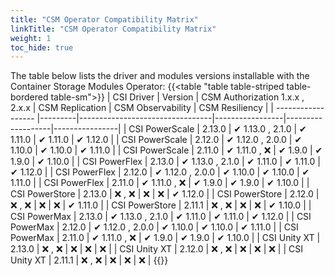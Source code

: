 ```yaml
---
title: "CSM Operator Compatibility Matrix"
linkTitle: "CSM Operator Compatibility Matrix"
weight: 1 
toc_hide: true
---  
```



The table below lists the driver and modules versions installable with the Container Storage Modules Operator:
{{<table "table table-striped table-bordered table-sm">}}
| CSI Driver         | Version | CSM Authorization 1.x.x , 2.x.x | CSM Replication | CSM Observability | CSM Resiliency |
| ------------------ |---------|---------------------------------|-----------------|-------------------|----------------|
| CSI PowerScale     | 2.13.0  | ✔ 1.13.0 , 2.1.0                | ✔ 1.11.0       | ✔ 1.11.0          | ✔ 1.12.0      |
| CSI PowerScale     | 2.12.0  | ✔ 1.12.0 , 2.0.0                | ✔ 1.10.0       | ✔ 1.10.0          | ✔ 1.11.0      |
| CSI PowerScale     | 2.11.0  | ✔ 1.11.0 , ❌                  | ✔ 1.9.0        | ✔ 1.9.0           | ✔ 1.10.0      |
| CSI PowerFlex      | 2.13.0  | ✔ 1.13.0 , 2.1.0                | ✔ 1.11.0       | ✔ 1.11.0          | ✔ 1.12.0      |
| CSI PowerFlex      | 2.12.0  | ✔ 1.12.0 , 2.0.0                | ✔ 1.10.0       | ✔ 1.10.0          | ✔ 1.11.0      |
| CSI PowerFlex      | 2.11.0  | ✔ 1.11.0 , ❌                  | ✔ 1.9.0        | ✔ 1.9.0           | ✔ 1.10.0      |
| CSI PowerStore     | 2.13.0  | ❌ , ❌                        | ❌             | ❌                | ✔ 1.12.0      |
| CSI PowerStore     | 2.12.0  | ❌ , ❌                        | ❌             | ❌                | ✔ 1.11.0      |
| CSI PowerStore     | 2.11.1  | ❌ , ❌                        | ❌             | ❌                | ✔ 1.10.0      |
| CSI PowerMax       | 2.13.0  | ✔ 1.13.0 , 2.1.0                | ✔ 1.11.0       | ✔ 1.11.0          | ✔ 1.12.0      |
| CSI PowerMax       | 2.12.0  | ✔ 1.12.0 , 2.0.0                | ✔ 1.10.0       | ✔ 1.10.0          | ✔ 1.11.0      |
| CSI PowerMax       | 2.11.0  | ✔ 1.11.0 , ❌                  | ✔ 1.9.0        | ✔ 1.9.0           | ✔ 1.10.0      |
| CSI Unity XT       | 2.13.0  | ❌ , ❌                        | ❌             | ❌                | ❌            |
| CSI Unity XT       | 2.12.0  | ❌ , ❌                        | ❌             | ❌                | ❌            |
| CSI Unity XT       | 2.11.1  | ❌ , ❌                        | ❌             | ❌                | ❌            |
{{</table>}}